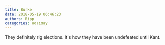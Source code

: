 ```yaml
---
title: Burke
date: 2018-05-19 06:46:23
authors: Ripp
categories: Holiday
---
```


 They definitely rig elections. It's how they have been undefeated until Kant.